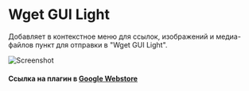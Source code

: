 Wget GUI Light
=========

Добавляет в контекстное меню для ссылок, изображений и медиа-файлов пункт для отправки в "Wget GUI Light".

![Screenshot](http://oi57.tinypic.com/w2ofb6.jpg)

#### Ссылка на плагин в **[Google Webstore]**

[Google Webstore]:https://chrome.google.com/webstore/detail/wget-gui-light/dbcjcjjjijkgihaddcmppppjohbpcail
